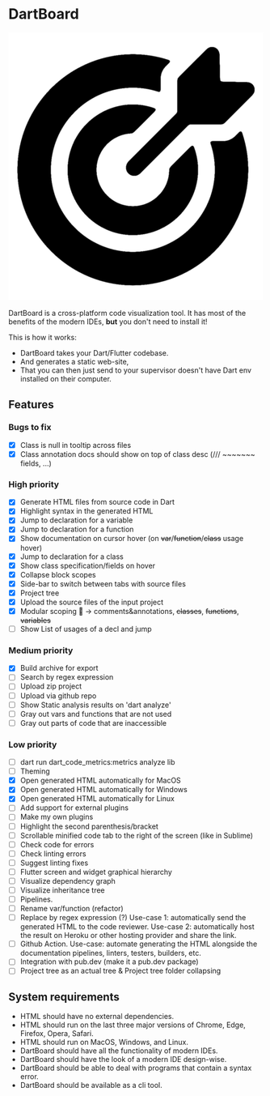 # DartBoard

![logo_trans.png](logo_trans.png)

DartBoard is a cross-platform code visualization tool.
It has most of the benefits of the modern IDEs, **but**
you don't need to install it!

This is how it works:

- DartBoard takes your Dart/Flutter codebase.
- And generates a static web-site,
- That you can then just send to your supervisor doesn't
  have Dart env installed on their computer.

## Features

### Bugs to fix

- [x] Class is null in tooltip across files
- [x] Class annotation docs should show on top of class desc (/// ~~~~~~~ fields, ...)

### High priority

- [x] Generate HTML files from source code in Dart
- [x] Highlight syntax in the generated HTML
- [x] Jump to declaration for a variable
- [x] Jump to declaration for a function
- [x] Show documentation on cursor hover (on ~~var~~/~~function~~/~~class~~ usage hover)
- [x] Jump to declaration for a class
- [x] Show class specification/fields on hover
- [x] Collapse block scopes
- [x] Side-bar to switch between tabs with source files
- [x] Project tree
- [x] Upload the source files of the input project
- [x] Modular scoping 🔨 -> comments&annotations, ~~classes~~, ~~functions~~, ~~variables~~
- [ ] Show List of usages of a decl and jump

### Medium priority

- [x] Build archive for export
- [ ] Search by regex expression
- [ ] Upload zip project
- [ ] Upload via github repo
- [ ] Show Static analysis results on 'dart analyze'
- [ ] Gray out vars and functions that are not used
- [ ] Gray out parts of code that are inaccessible

### Low priority

- [ ] dart run dart_code_metrics:metrics analyze lib
- [ ] Theming
- [x] Open generated HTML automatically for MacOS
- [x] Open generated HTML automatically for Windows
- [x] Open generated HTML automatically for Linux
- [ ] Add support for external plugins
- [ ] Make my own plugins
- [ ] Highlight the second parenthesis/bracket
- [ ] Scrollable minified code tab to the right of the screen (like in Sublime)
- [ ] Check code for errors
- [ ] Check linting errors
- [ ] Suggest linting fixes
- [ ] Flutter screen and widget graphical hierarchy
- [ ] Visualize dependency graph
- [ ] Visualize inheritance tree
- [ ] Pipelines.
- [ ] Rename var/function (refactor)
- [ ] Replace by regex expression (?)
  Use-case 1: automatically send the generated HTML to the code reviewer.
  Use-case 2: automatically host the result on Heroku or other hosting provider and share the link.
- [ ] Github Action. Use-case: automate generating the HTML alongside the documentation pipelines,
  linters, testers, builders, etc.
- [ ] Integration with pub.dev (make it a pub.dev package)
- [ ] Project tree as an actual tree & Project tree folder collapsing

## System requirements

- HTML should have no external dependencies.
- HTML should run on the last three major versions of Chrome, Edge, Firefox, Opera, Safari.
- HTML should run on MacOS, Windows, and Linux.
- DartBoard should have all the functionality of modern IDEs.
- DartBoard should have the look of a modern IDE design-wise.
- DartBoard should be able to deal with programs that contain a syntax error.
- DartBoard should be available as a cli tool.